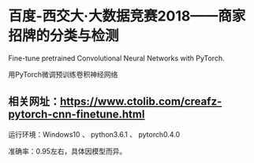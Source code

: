 百度-西交大·大数据竞赛2018——商家招牌的分类与检测
=========================================
Fine-tune pretrained Convolutional Neural Networks with PyTorch.

用PyTorch微调预训练卷积神经网络

相关网址：https://www.ctolib.com/creafz-pytorch-cnn-finetune.html
-----------------------------------------
运行环境：Windows10  、 python3.6.1 、 pytorch0.4.0	

准确率：0.95左右，具体因模型而异。